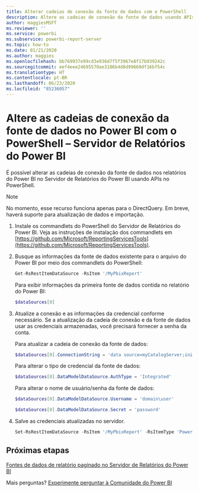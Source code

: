 ```yaml
---
title: Alterar cadeias de conexão da fonte de dados com o PowerShell
description: Altere as cadeias de conexão da fonte de dados usando APIs no PowerShell – Servidor de Relatórios do Power BI.
author: maggiesMSFT
ms.reviewer: ''
ms.service: powerbi
ms.subservice: powerbi-report-server
ms.topic: how-to
ms.date: 01/21/2020
ms.author: maggies
ms.openlocfilehash: bb769937e99cd3e936d7f5f3967e8f17b939242c
ms.sourcegitcommit: eef4eee24695570ae3186b4d8d99660df16bf54c
ms.translationtype: HT
ms.contentlocale: pt-BR
ms.lasthandoff: 06/23/2020
ms.locfileid: "85236057"
---
```

# <a name="change-data-source-connection-strings-in-power-bi-reports-with-powershell---power-bi-report-server"></a>Altere as cadeias de conexão da fonte de dados no Power BI com o PowerShell – Servidor de Relatórios do Power BI


É possível alterar as cadeias de conexão da fonte de dados nos relatórios do Power BI no Servidor de Relatórios do Power BI usando APIs no PowerShell. 

> [!NOTE]
> No momento, esse recurso funciona apenas para o DirectQuery. Em breve, haverá suporte para atualização de dados e importação.

1. Instale os commandlets do PowerShell do Servidor de Relatórios do Power BI. Veja as instruções de instalação dos commandlets em [https://github.com/Microsoft/ReportingServicesTools](https://github.com/Microsoft/ReportingServicesTools). 

2. Busque as informações da fonte de dados existente para o arquivo do Power BI por meio dos commandlets do PowerShell:

    ```powershell
    Get-RsRestItemDataSource -RsItem '/MyPbixReport'
    ```

    Para exibir informações da primeira fonte de dados contida no relatório do Power BI: 

    ```powershell
    $dataSources[0]
    ```

3. Atualize a conexão e as informações da credencial conforme necessário. Se a atualização da cadeia de conexão e da fonte de dados usar as credenciais armazenadas, você precisará fornecer a senha da conta. 

    Para atualizar a cadeia de conexão da fonte de dados:

    ```powershell
    $dataSources[0].ConnectionString = 'data source=myCatalogServer;initial catalog=ReportServer;persist security info=False' 
    ```

    Para alterar o tipo de credencial da fonte de dados:

    ```powershell
    $dataSources[0].DataModelDataSource.AuthType = 'Integrated'
    ```

    Para alterar o nome de usuário/senha da fonte de dados:

    ```powershell
    $dataSources[0].DataModelDataSource.Username = 'domain\user'
    ```
    ```powershell
    $dataSources[0].DataModelDataSource.Secret = 'password'
    ```

4. Salve as credenciais atualizadas no servidor.

    ```powershell
    Set-RsRestItemDataSource -RsItem '/MyPbixReport' -RsItemType 'PowerBIReport' -DataSources $dataSources
    ```

## <a name="next-steps"></a>Próximas etapas

[Fontes de dados de relatório paginado no Servidor de Relatórios do Power BI](connect-data-sources.md) 

Mais perguntas? [Experimente perguntar à Comunidade do Power BI](https://community.powerbi.com/)
